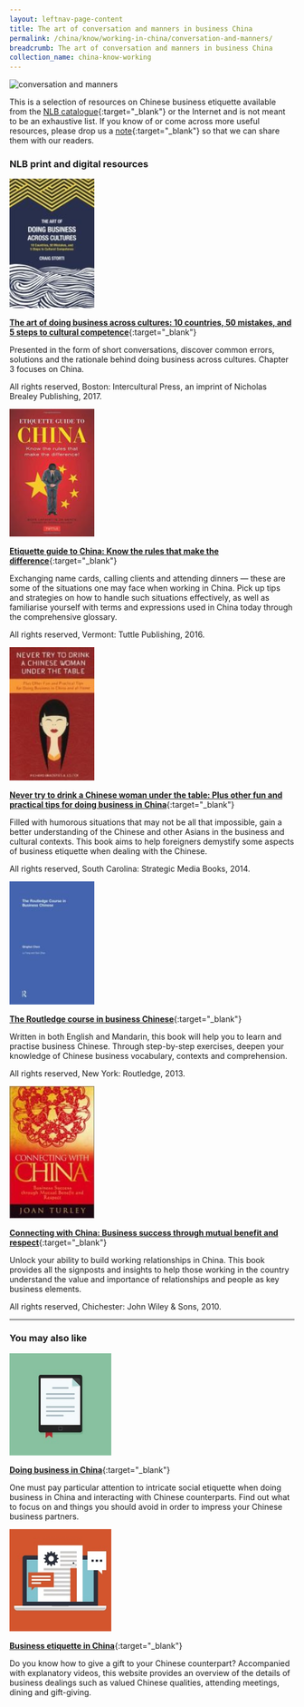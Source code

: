 ```yaml
---
layout: leftnav-page-content
title: The art of conversation and manners in business China
permalink: /china/know/working-in-china/conversation-and-manners/
breadcrumb: The art of conversation and manners in business China
collection_name: china-know-working
---
```


<img src="\images\china-working\conversation-and-manners.jpg" alt="conversation and manners" style="width:800px;" />

This is a selection of resources on Chinese business etiquette available from the [NLB catalogue](http://catalogue.nlb.gov.sg/){:target="_blank"} or the Internet and is not meant to be an exhaustive list. If you know of or come across more useful resources, please drop us a [note](mailto:ref@nlb.gov.sg){:target="_blank"} so that we can share them with our readers.

### **NLB print and digital resources**

<img src="/images/book-covers/The-art-of-doing-business-across-cultures.jpg" style="width:150px;" />

[**The art of doing business across cultures: 10 countries, 50 mistakes, and 5 steps to cultural competence**](http://eservice.nlb.gov.sg/item_holding.aspx?bid=202836898){:target="_blank"}

Presented in the form of short conversations, discover common errors, solutions and the rationale behind doing business across cultures. Chapter 3 focuses on China.

All rights reserved, Boston: Intercultural Press, an imprint of Nicholas Brealey Publishing, 2017.

<img src="/images/book-covers/Etiquette-guide-to-China-Know-the-rules-that-make-the-difference.jpg" style="width:150px;" />

[**Etiquette guide to China: Know the rules that make the difference**](http://eservice.nlb.gov.sg/item_holding.aspx?bid=202670409){:target="_blank"}

Exchanging name cards, calling clients and attending dinners — these are some of the situations one may face when working in China. Pick up tips and strategies on how to handle such situations effectively, as well as familiarise yourself with terms and expressions used in China today through the comprehensive glossary.

All rights reserved, Vermont: Tuttle Publishing, 2016.

<img src="/images/book-covers/Never-try-to-drink-a-Chinese-woman-under-the-table.jpg" style="width:150px;" />

[**Never try to drink a Chinese woman under the table: Plus other fun and practical tips for doing business in China**](http://eservice.nlb.gov.sg/item_holding.aspx?bid=201160849){:target="_blank"}

Filled with humorous situations that may not be all that impossible, gain a better understanding of the Chinese and other Asians in the business and cultural contexts. This book aims to help foreigners demystify some aspects of business etiquette when dealing with the Chinese.

All rights reserved, South Carolina: Strategic Media Books, 2014.

<img src="/images/book-covers/The-Routledge-course-in-business-Chinese.jpg" style="width:150px;" />

[**The Routledge course in business Chinese**](http://eservice.nlb.gov.sg/item_holding.aspx?bid=14348252){:target="_blank"}

Written in both English and Mandarin, this book will help you to learn and practise business Chinese. Through step-by-step exercises, deepen your knowledge of Chinese business vocabulary, contexts and comprehension.

All rights reserved, New York: Routledge, 2013.

<img src="/images/book-covers/Connecting-with-China-Business-success-through-mutual-benefit-and-respect.jpg" style="width:150px;" />

[**Connecting with China: Business success through mutual benefit and respect**](http://eservice.nlb.gov.sg/item_holding.aspx?bid=13599992){:target="_blank"}

Unlock your ability to build working relationships in China. This book provides all the signposts and insights to help those working in the country understand the value and importance of relationships and people as key business elements.

All rights reserved, Chichester: John Wiley & Sons, 2010.

---

### **You may also like**

<img src="/images/resources/Article 2.jpg" style="width:180px;" />

[**Doing business in China**](https://www.todaytranslations.com/doing-business-in-china){:target="_blank"}

One must pay particular attention to intricate social etiquette when doing business in China and interacting with Chinese counterparts. Find out what to focus on and things you should avoid in order to impress your Chinese business partners.

<img src="/images/resources/Article 4.jpg" style="width:180px;" />

[**Business etiquette in China**](http://tradecommissioner.gc.ca/world-monde/107932.aspx?lang=eng){:target="_blank"}

Do you know how to give a gift to your Chinese counterpart? Accompanied with explanatory videos, this website provides an overview of the details of business dealings such as valued Chinese qualities, attending meetings, dining and gift-giving.